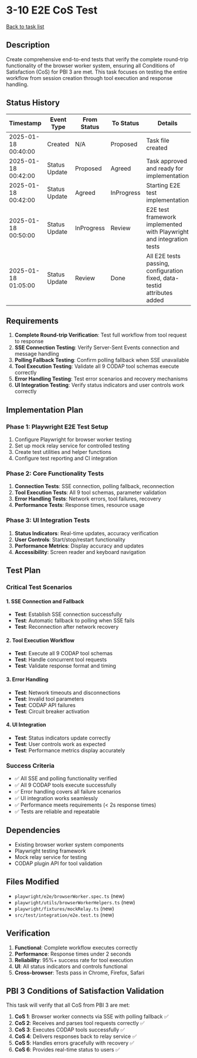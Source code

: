 # 3-10 E2E CoS Test

[Back to task list](./tasks.md)

## Description

Create comprehensive end-to-end tests that verify the complete round-trip functionality of the browser worker system, ensuring all Conditions of Satisfaction (CoS) for PBI 3 are met. This task focuses on testing the entire workflow from session creation through tool execution and response handling.

## Status History

| Timestamp | Event Type | From Status | To Status | Details | User |
|-----------|------------|-------------|-----------|---------|------|
| 2025-01-18 00:40:00 | Created | N/A | Proposed | Task file created | AI_Agent |
| 2025-01-18 00:42:00 | Status Update | Proposed | Agreed | Task approved and ready for implementation | AI_Agent |
| 2025-01-18 00:42:00 | Status Update | Agreed | InProgress | Starting E2E test implementation | AI_Agent |
| 2025-01-18 00:50:00 | Status Update | InProgress | Review | E2E test framework implemented with Playwright and integration tests | AI_Agent |
| 2025-01-18 01:05:00 | Status Update | Review | Done | All E2E tests passing, configuration fixed, data-testid attributes added | AI_Agent |

## Requirements

1. **Complete Round-trip Verification**: Test full workflow from tool request to response
2. **SSE Connection Testing**: Verify Server-Sent Events connection and message handling
3. **Polling Fallback Testing**: Confirm polling fallback when SSE unavailable
4. **Tool Execution Testing**: Validate all 9 CODAP tool schemas execute correctly
5. **Error Handling Testing**: Test error scenarios and recovery mechanisms
6. **UI Integration Testing**: Verify status indicators and user controls work correctly

## Implementation Plan

### Phase 1: Playwright E2E Test Setup
1. Configure Playwright for browser worker testing
2. Set up mock relay service for controlled testing
3. Create test utilities and helper functions
4. Configure test reporting and CI integration

### Phase 2: Core Functionality Tests
1. **Connection Tests**: SSE connection, polling fallback, reconnection
2. **Tool Execution Tests**: All 9 tool schemas, parameter validation
3. **Error Handling Tests**: Network errors, tool failures, recovery
4. **Performance Tests**: Response times, resource usage

### Phase 3: UI Integration Tests
1. **Status Indicators**: Real-time updates, accuracy verification
2. **User Controls**: Start/stop/restart functionality
3. **Performance Metrics**: Display accuracy and updates
4. **Accessibility**: Screen reader and keyboard navigation

## Test Plan

### Critical Test Scenarios

#### 1. SSE Connection and Fallback
- **Test**: Establish SSE connection successfully
- **Test**: Automatic fallback to polling when SSE fails
- **Test**: Reconnection after network recovery

#### 2. Tool Execution Workflow
- **Test**: Execute all 9 CODAP tool schemas
- **Test**: Handle concurrent tool requests
- **Test**: Validate response format and timing

#### 3. Error Handling
- **Test**: Network timeouts and disconnections
- **Test**: Invalid tool parameters
- **Test**: CODAP API failures
- **Test**: Circuit breaker activation

#### 4. UI Integration
- **Test**: Status indicators update correctly
- **Test**: User controls work as expected
- **Test**: Performance metrics display accurately

### Success Criteria
- ✅ All SSE and polling functionality verified
- ✅ All 9 CODAP tools execute successfully
- ✅ Error handling covers all failure scenarios
- ✅ UI integration works seamlessly
- ✅ Performance meets requirements (< 2s response times)
- ✅ Tests are reliable and repeatable

## Dependencies

- Existing browser worker system components
- Playwright testing framework
- Mock relay service for testing
- CODAP plugin API for tool validation

## Files Modified

- `playwright/e2e/browserWorker.spec.ts` (new)
- `playwright/utils/browserWorkerHelpers.ts` (new)
- `playwright/fixtures/mockRelay.ts` (new)
- `src/test/integration/e2e.test.ts` (new)

## Verification

1. **Functional**: Complete workflow executes correctly
2. **Performance**: Response times under 2 seconds
3. **Reliability**: 95%+ success rate for tool execution
4. **UI**: All status indicators and controls functional
5. **Cross-browser**: Tests pass in Chrome, Firefox, Safari

## PBI 3 Conditions of Satisfaction Validation

This task will verify that all CoS from PBI 3 are met:

1. **CoS 1**: Browser worker connects via SSE with polling fallback ✅
2. **CoS 2**: Receives and parses tool requests correctly ✅
3. **CoS 3**: Executes CODAP tools successfully ✅
4. **CoS 4**: Delivers responses back to relay service ✅
5. **CoS 5**: Handles errors gracefully with recovery ✅
6. **CoS 6**: Provides real-time status to users ✅ 
